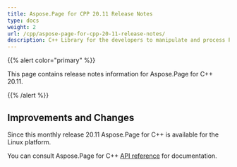 ```yaml
---
title: Aspose.Page for CPP 20.11 Release Notes
type: docs
weight: 2
url: /cpp/aspose-page-for-cpp-20-11-release-notes/
description: C++ Library for the developers to manipulate and process PS, EPS, and XPS files. Release Notes of Aspose.Page API solution for C++ | Release 2020.11
---
```


{{% alert color="primary" %}}

This page contains release notes information for Aspose.Page for C++ 20.11.

{{% /alert %}}
## **Improvements and Changes**
Since this monthly release 20.11 Aspose.Page for  C++ is available for the Linux platform.


You can consult Aspose.Page for C++ [API reference](https://reference.aspose.com/page/cpp/) for documentation.
